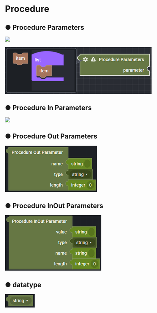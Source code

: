 # Procedure

## ● Procedure Parameters

![](https://gblobscdn.gitbook.com/assets%2F-Mbu2DYo1jNucxn3cJIz%2F-MdoLQ1VxvPHQ3CUqbr5%2F-MdoSxjVxbQ3VxIF8fnE%2Fimage.png?alt=media&token=2630a046-88e0-40a3-a0af-259bc55b8f73)

![](../../../.gitbook/assets/image%20%28283%29.png)

## ● Procedure In Parameters

![](https://gblobscdn.gitbook.com/assets%2F-Mbu2DYo1jNucxn3cJIz%2F-MdoLQ1VxvPHQ3CUqbr5%2F-MdoT1C2wGixDsztugi7%2Fimage.png?alt=media&token=71be4084-f7c2-4988-b6d1-8dcb3b027c14)

## ● Procedure Out Parameters

![](../../../.gitbook/assets/image%20%28279%29.png)

## ● Procedure InOut Parameters

![](../../../.gitbook/assets/image%20%28295%29.png)

## ● datatype

![](../../../.gitbook/assets/image%20%28223%29.png)

